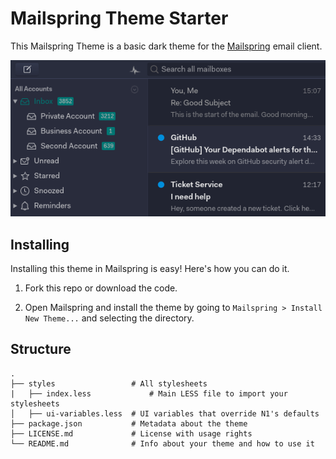 # Mailspring Theme Starter

This Mailspring Theme is a basic dark theme for
the [Mailspring](http://www.getmailspring.com/) email client.

<img src="screenshot/custom-theme.png" />

## Installing

Installing this theme in Mailspring is easy! Here's how you can do it.

1. Fork this repo or download the code. 

2. Open Mailspring  and install the theme by going to `Mailspring > Install New Theme...`
   and selecting the directory.


## Structure

```
.
├── styles                 # All stylesheets
|   ├── index.less             # Main LESS file to import your stylesheets
│   ├── ui-variables.less  # UI variables that override N1's defaults
├── package.json           # Metadata about the theme
├── LICENSE.md             # License with usage rights
└── README.md              # Info about your theme and how to use it
```
